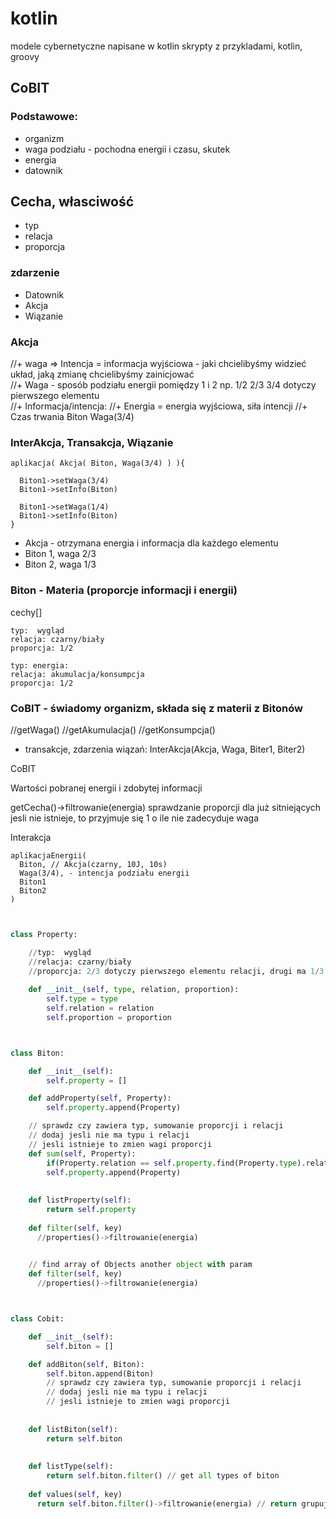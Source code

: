 # kotlin
modele cybernetyczne napisane w kotlin skrypty z przykladami, kotlin, groovy



## CoBIT


### Podstawowe:

  + organizm
  + waga podziału - pochodna energii i czasu, skutek
  + energia
  + datownik
  

## Cecha, własciwość
  + typ
  + relacja
  + proporcja


### zdarzenie 

  + Datownik
  + Akcja
  + Wiązanie

  
### Akcja

  //+ waga => Intencja = informacja wyjściowa - jaki chcielibyśmy widzieć układ, jaką zmianę chcielibyśmy zainicjować   
  //+ Waga - sposób podziału energii pomiędzy 1 i 2 np. 1/2 2/3 3/4 dotyczy pierwszego elementu  
  //+ Informacja/intencja: 
  //+ Energia = energia wyjściowa, siła intencji
  //+ Czas trwania
  Biton
  Waga(3/4)


### InterAkcja, Transakcja, Wiązanie
  
    aplikacja( Akcja( Biton, Waga(3/4) ) ){
      
      Biton1->setWaga(3/4)
      Biton1->setInfo(Biton)
      
      Biton1->setWaga(1/4)
      Biton1->setInfo(Biton)
    }
    
  + Akcja - otrzymana energia i informacja dla każdego elementu  
  + Biton 1, waga 2/3
  + Biton 2, waga 1/3
  
  

### Biton - Materia (proporcje informacji i energii)
  
  cechy[]
    
    typ:  wygląd
    relacja: czarny/biały
    proporcja: 1/2
    
    typ: energia:
    relacja: akumulacja/konsumpcja
    proporcja: 1/2
  
  


### CoBIT - świadomy organizm, składa się z materii z Bitonów
  
  //getWaga()
  //getAkumulacja()
  //getKonsumpcja()
  
  + transakcje, zdarzenia wiązań: 
    InterAkcja(Akcja, Waga, Biter1, Biter2)
  
  
  
  
  
CoBIT

  Wartości pobranej energii i zdobytej informacji
  
  getCecha()->filtrowanie(energia)
  sprawdzanie proporcji dla już sitniejących
  jesli nie istnieje, to przyjmuje się 1 o ile nie zadecyduje waga
  

  Interakcja

    aplikacjaEnergii(
      Biton, // Akcja(czarny, 10J, 10s)
      Waga(3/4), - intencja podziału energii
      Biton1
      Biton2
    )
    
    
    
```python


class Property:

    //typ:  wygląd
    //relacja: czarny/biały
    //proporcja: 2/3 dotyczy pierwszego elementu relacji, drugi ma 1/3
    
    def __init__(self, type, relation, proportion):
        self.type = type        
        self.relation = relation
        self.proportion = proportion



class Biton:

    def __init__(self):        
        self.property = []        

    def addProperty(self, Property):
        self.property.append(Property)

    // sprawdz czy zawiera typ, sumowanie proporcji i relacji
    // dodaj jesli nie ma typu i relacji
    // jesli istnieje to zmien wagi proporcji
    def sum(self, Property):
        if(Property.relation == self.property.find(Property.type).relation)
        self.property.append(Property)
        
        
    def listProperty(self):
        return self.property
        
    def filter(self, key)
      //properties()->filtrowanie(energia)
      

    // find array of Objects another object with param 
    def filter(self, key)
      //properties()->filtrowanie(energia)      



class Cobit:    

    def __init__(self):        
        self.biton = []        

    def addBiton(self, Biton):
        self.biton.append(Biton)
        // sprawdz czy zawiera typ, sumowanie proporcji i relacji
        // dodaj jesli nie ma typu i relacji
        // jesli istnieje to zmien wagi proporcji
        
    
    def listBiton(self):
        return self.biton
    
    
    def listType(self):
        return self.biton.filter() // get all types of biton
        
    def values(self, key)
      return self.biton.filter()->filtrowanie(energia) // return grupuj po typach, zmien proporcje, jesli typy i relacje są te same
        
```        
  
